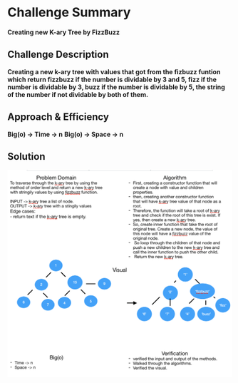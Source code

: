 # Challenge Summary
**Creating new K-ary Tree by FizzBuzz**

## Challenge Description
**Creating a new k-ary tree with values that got from the fizbuzz funtion which return fizzbuzz if the number is dividable by 3 and 5, fizz if the number is dividable by 3, buzz if the number is dividable by 5, the string of the number if not dividable by both of them.**

## Approach & Efficiency
**Big(o) -> Time -> n**
**Big(o) -> Space -> n**

## Solution
![Whiteboard](./whiteboard.png)